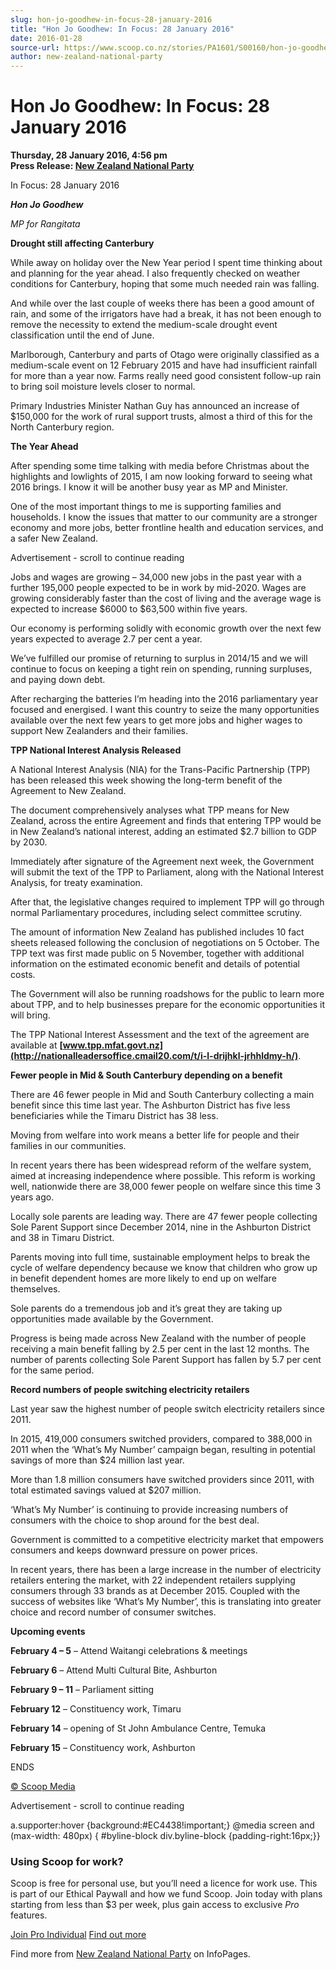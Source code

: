 ```yaml
---
slug: hon-jo-goodhew-in-focus-28-january-2016
title: "Hon Jo Goodhew: In Focus: 28 January 2016"
date: 2016-01-28
source-url: https://www.scoop.co.nz/stories/PA1601/S00160/hon-jo-goodhew-in-focus-28-january-2016.htm
author: new-zealand-national-party
---
```

Hon Jo Goodhew: In Focus: 28 January 2016
=========================================

**Thursday, 28 January 2016, 4:56 pm**  
**Press Release: [New Zealand National Party](https://info.scoop.co.nz/New_Zealand_National_Party)**

In Focus: 28 January 2016

**_Hon Jo Goodhew_**

_MP for Rangitata_

**Drought still affecting Canterbury**

While away on holiday over the New Year period I spent time thinking about and planning for the year ahead. I also frequently checked on weather conditions for Canterbury, hoping that some much needed rain was falling.

And while over the last couple of weeks there has been a good amount of rain, and some of the irrigators have had a break, it has not been enough to remove the necessity to extend the medium-scale drought event classification until the end of June.

Marlborough, Canterbury and parts of Otago were originally classified as a medium-scale event on 12 February 2015 and have had insufficient rainfall for more than a year now. Farms really need good consistent follow-up rain to bring soil moisture levels closer to normal.

Primary Industries Minister Nathan Guy has announced an increase of $150,000 for the work of rural support trusts, almost a third of this for the North Canterbury region.

**The Year Ahead**

After spending some time talking with media before Christmas about the highlights and lowlights of 2015, I am now looking forward to seeing what 2016 brings. I know it will be another busy year as MP and Minister.

One of the most important things to me is supporting families and households. I know the issues that matter to our community are a stronger economy and more jobs, better frontline health and education services, and a safer New Zealand.

Advertisement - scroll to continue reading





Jobs and wages are growing – 34,000 new jobs in the past year with a further 195,000 people expected to be in work by mid-2020. Wages are growing considerably faster than the cost of living and the average wage is expected to increase $6000 to $63,500 within five years.

Our economy is performing solidly with economic growth over the next few years expected to average 2.7 per cent a year.

We’ve fulfilled our promise of returning to surplus in 2014/15 and we will continue to focus on keeping a tight rein on spending, running surpluses, and paying down debt.

After recharging the batteries I’m heading into the 2016 parliamentary year focused and energised. I want this country to seize the many opportunities available over the next few years to get more jobs and higher wages to support New Zealanders and their families.

**TPP National Interest Analysis Released**

A National Interest Analysis (NIA) for the Trans-Pacific Partnership (TPP) has been released this week showing the long-term benefit of the Agreement to New Zealand.

The document comprehensively analyses what TPP means for New Zealand, across the entire Agreement and finds that entering TPP would be in New Zealand’s national interest, adding an estimated $2.7 billion to GDP by 2030.

Immediately after signature of the Agreement next week, the Government will submit the text of the TPP to Parliament, along with the National Interest Analysis, for treaty examination.

After that, the legislative changes required to implement TPP will go through normal Parliamentary procedures, including select committee scrutiny.

The amount of information New Zealand has published includes 10 fact sheets released following the conclusion of negotiations on 5 October. The TPP text was first made public on 5 November, together with additional information on the estimated economic benefit and details of potential costs.

The Government will also be running roadshows for the public to learn more about TPP, and to help businesses prepare for the economic opportunities it will bring.

The TPP National Interest Assessment and the text of the agreement are available at **[www.tpp.mfat.govt.nz](http://nationalleadersoffice.cmail20.com/t/i-l-drijhkl-jrhhldmy-h/)**.

**Fewer people in Mid & South Canterbury depending on a benefit**

There are 46 fewer people in Mid and South Canterbury collecting a main benefit since this time last year. The Ashburton District has five less beneficiaries while the Timaru District has 38 less.

Moving from welfare into work means a better life for people and their families in our communities.

In recent years there has been widespread reform of the welfare system, aimed at increasing independence where possible. This reform is working well, nationwide there are 38,000 fewer people on welfare since this time 3 years ago.

Locally sole parents are leading way. There are 47 fewer people collecting Sole Parent Support since December 2014, nine in the Ashburton District and 38 in Timaru District.

Parents moving into full time, sustainable employment helps to break the cycle of welfare dependency because we know that children who grow up in benefit dependent homes are more likely to end up on welfare themselves.

Sole parents do a tremendous job and it’s great they are taking up opportunities made available by the Government.

Progress is being made across New Zealand with the number of people receiving a main benefit falling by 2.5 per cent in the last 12 months. The number of parents collecting Sole Parent Support has fallen by 5.7 per cent for the same period.

**Record numbers of people switching electricity retailers**

Last year saw the highest number of people switch electricity retailers since 2011.

In 2015, 419,000 consumers switched providers, compared to 388,000 in 2011 when the ‘What’s My Number’ campaign began, resulting in potential savings of more than $24 million last year.

More than 1.8 million consumers have switched providers since 2011, with total estimated savings valued at $207 million.

‘What’s My Number’ is continuing to provide increasing numbers of consumers with the choice to shop around for the best deal.

Government is committed to a competitive electricity market that empowers consumers and keeps downward pressure on power prices.

In recent years, there has been a large increase in the number of electricity retailers entering the market, with 22 independent retailers supplying consumers through 33 brands as at December 2015. Coupled with the success of websites like ‘What’s My Number’, this is translating into greater choice and record number of consumer switches.

**Upcoming events**

**February 4 – 5** – Attend Waitangi celebrations & meetings

**February 6** – Attend Multi Cultural Bite, Ashburton

**February 9 – 11** – Parliament sitting

**February 12** – Constituency work, Timaru

**February 14** – opening of St John Ambulance Centre, Temuka

**February 15** – Constituency work, Ashburton

ENDS

[© Scoop Media](http://www.scoop.co.nz/about/terms.html)  

Advertisement - scroll to continue reading



a.supporter:hover {background:#EC4438!important;} @media screen and (max-width: 480px) { #byline-block div.byline-block {padding-right:16px;}}

### Using Scoop for work?

Scoop is free for personal use, but you’ll need a licence for work use. This is part of our Ethical Paywall and how we fund Scoop. Join today with plans starting from less than $3 per week, plus gain access to exclusive _Pro_ features.  
  
[Join Pro Individual](https://pro.scoop.co.nz/Individual/?from=ProIn24) [Find out more](https://pro.scoop.co.nz/using-scoop-for-work/?from=ProIn24)

Find more from [New Zealand National Party](https://info.scoop.co.nz/New_Zealand_National_Party) on InfoPages.